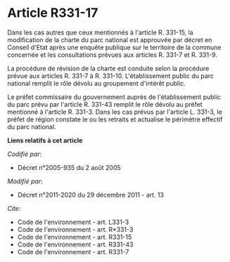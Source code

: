 # Article R331-17

Dans les cas autres que ceux mentionnés à l'article R. 331-15, la modification de la charte du parc national est approuvée
par décret en Conseil d'Etat après une enquête publique sur le territoire de la commune concernée et les consultations
prévues aux articles R. 331-7 et R. 331-9. 

La procédure de révision de la charte est conduite selon la procédure prévue aux articles R. 331-7 à R. 331-10.
L'établissement public du parc national remplit le rôle dévolu au groupement d'intérêt public. 

Le préfet commissaire du gouvernement auprès de l'établissement public du parc prévu par l'article R. 331-43 remplit le rôle
dévolu au préfet mentionné à l'article R. 331-3. Dans les cas prévus par l'article L. 331-3, le préfet de région constate le
ou les retraits et actualise le périmètre effectif du parc national.

**Liens relatifs à cet article**

_Codifié par_:

  - Décret n°2005-935 du 2 août 2005

_Modifié par_:

  - Décret n°2011-2020 du 29 décembre 2011 - art. 13

_Cite_:

  - Code de l'environnement - art. L331-3
  - Code de l'environnement - art. R*331-3
  - Code de l'environnement - art. R331-15
  - Code de l'environnement - art. R331-43
  - Code de l'environnement - art. R331-7
